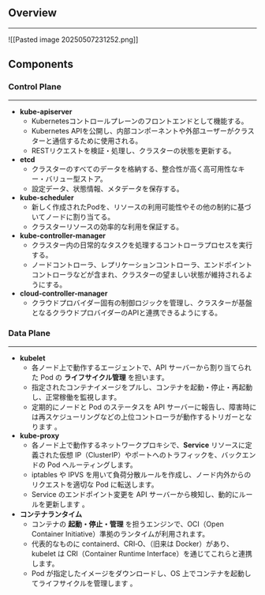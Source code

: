 ## Overview
---
![[Pasted image 20250507231252.png]]

## Components
### Control Plane
---

- **kube-apiserver**
    - Kubernetesコントロールプレーンのフロントエンドとして機能する。
    - Kubernetes APIを公開し、内部コンポーネントや外部ユーザーがクラスターと通信するために使用される。
    - RESTリクエストを検証・処理し、クラスターの状態を更新する。
- **etcd**
    - クラスターのすべてのデータを格納する、整合性が高く高可用性なキー・バリュー型ストア。
    - 設定データ、状態情報、メタデータを保存する。
- **kube-scheduler**
    - 新しく作成されたPodを、リソースの利用可能性やその他の制約に基づいてノードに割り当てる。
    - クラスターリソースの効率的な利用を保証する。
- **kube-controller-manager**
    - クラスター内の日常的なタスクを処理するコントローラプロセスを実行する。
    - ノードコントローラ、レプリケーションコントローラ、エンドポイントコントローラなどが含まれ、クラスターの望ましい状態が維持されるようにする。
- **cloud-controller-manager**
    - クラウドプロバイダー固有の制御ロジックを管理し、クラスターが基盤となるクラウドプロバイダーのAPIと連携できるようにする。

### Data Plane
---

- **kubelet**
    - 各ノード上で動作するエージェントで、API サーバーから割り当てられた Pod の **ライフサイクル管理** を担います。
    - 指定されたコンテナイメージをプルし、コンテナを起動・停止・再起動し、正常稼働を監視します。
    - 定期的にノードと Pod のステータスを API サーバーに報告し、障害時には再スケジューリングなどの上位コントローラが動作するトリガーとなります 。
- **kube‑proxy**
    - 各ノード上で動作するネットワークプロキシで、**Service** リソースに定義された仮想 IP（ClusterIP）やポートへのトラフィックを、バックエンドの Pod へルーティングします。
    - iptables や IPVS を用いて負荷分散ルールを作成し、ノード内外からのリクエストを適切な Pod に転送します。
    - Service のエンドポイント変更を API サーバーから検知し、動的にルールを更新します 。
- **コンテナランタイム**
    - コンテナの **起動・停止・管理** を担うエンジンで、OCI（Open Container Initiative）準拠のランタイムが利用されます。
    - 代表的なものに containerd、CRI‑O、（旧来は Docker）があり、kubelet は CRI（Container Runtime Interface）を通じてこれらと連携します。
    - Pod が指定したイメージをダウンロードし、OS 上でコンテナを起動してライフサイクルを管理します 。